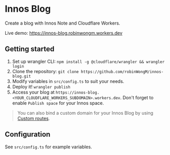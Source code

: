 # Innos Blog

Create a blog with Innos Note and Cloudflare Workers.

Live demo: https://innos-blog.robinwongm.workers.dev

## Getting started

1. Set up wrangler CLI: `npm install -g @cloudflare/wrangler && wrangler login`
2. Clone the repository: `git clone https://github.com/robinWongM/innos-blog.git`
3. Modify variables in `src/config.ts` to suit your needs.
4. Deploy it! `wrangler publish`
5. Access your blog at `https://innos-blog.<YOUR_CLOUDFLARE_WORKERS_SUBDOMAIN>.workers.dev`. Don't forget to enable `Publish space` for your Innos space.

> You can also bind a custom domain for your Innos Blog by using [Custom routes](https://developers.cloudflare.com/workers/platform/routes).

## Configuration

See `src/config.ts` for example variables.
